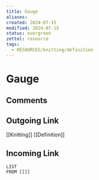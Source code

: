 ```yaml
---
title: Gauge
aliases: 
created: 2024-07-15
modified: 2024-07-15
status: evergreen
zettel: resource
tags:
  - RESOURCES/knitting/definition
---
```

# Gauge
## Comments

## Outgoing Link
[[Knitting]]
[[Definition]]
## Incoming Link
```dataview
LIST
FROM [[]]
```